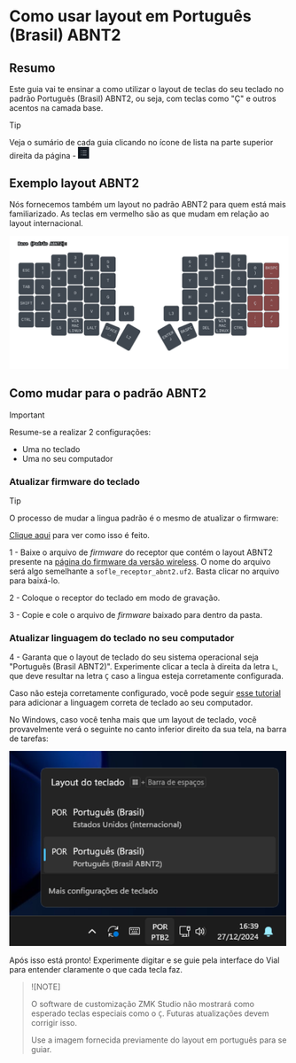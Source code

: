 # Como usar layout em Português (Brasil) ABNT2

## Resumo

Este guia vai te ensinar a como utilizar o layout de teclas do seu teclado no padrão Português (Brasil) ABNT2, ou seja, com teclas como "Ç" e outros acentos na camada base.

> [!TIP]
>
> Veja o sumário de cada guia clicando no ícone de lista na parte superior direita da página - <img src="../../imagens/icone-sumario.png" alt="Exemplo" width="20">

## Exemplo layout ABNT2

Nós fornecemos também um layout no padrão ABNT2 para quem está mais familiarizado. As teclas em vermelho são as que mudam em relação ao layout internacional.

<img src="../../imagens/base_abnt.svg" alt="Exemplo" width="800">

## Como mudar para o padrão ABNT2

> [!IMPORTANT]
>
> Resume-se a realizar 2 configurações:
> - Uma no teclado
> - Uma no seu computador

### Atualizar firmware do teclado

> [!TIP]
>
> O processo de mudar a lingua padrão é o mesmo de atualizar o firmware:
> 
> [Clique aqui](./COMO_ATUALIZAR_FIRMWARE.md) para ver como isso é feito.

1 - Baixe o arquivo de _firmware_ do receptor que contém o layout ABNT2 presente na [página do firmware da versão wireless](https://github.com/TergoTeclados/zmk-config-tergo-sofle/releases/). O nome do arquivo será algo semelhante a `sofle_receptor_abnt2.uf2`. Basta clicar no arquivo para baixá-lo. 

2 - Coloque o receptor do teclado em modo de gravação.

3 - Copie e cole o arquivo de _firmware_ baixado para dentro da pasta.

### Atualizar linguagem do teclado no seu computador

4 - Garanta que o layout de teclado do seu sistema operacional seja "Português (Brasil ABNT2)". Experimente clicar a tecla à direita da letra `L`, que deve resultar na letra `Ç` caso a lingua esteja corretamente configurada.

Caso não esteja corretamente configurado, você pode seguir [esse tutorial](https://tecnoblog.net/responde/como-configurar-o-teclado-de-um-notebook-windows-abnt-e-abnt2/) para adicionar a linguagem correta de teclado ao seu computador.

No Windows, caso você tenha mais que um layout de teclado, você provavelmente verá o seguinte no canto inferior direito da sua tela, na barra de tarefas:

<img src="../../imagens/teclados_no_windows.png" alt="Exemplo" width="500">

Após isso está pronto! Experimente digitar e se guie pela interface do Vial para entender claramente o que cada tecla faz.

> ![NOTE]
>
> O software de customização ZMK Studio não mostrará como esperado teclas especiais como o `Ç`. Futuras atualizações devem corrigir isso.
>
> Use a imagem fornecida previamente do layout em português para se guiar.
